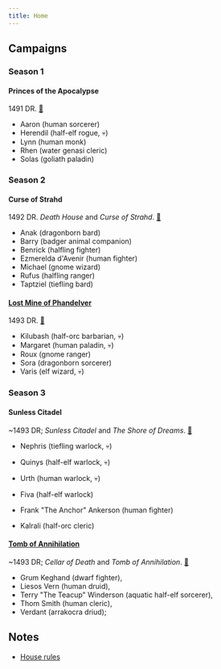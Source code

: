```yaml
---
title: Home
---
```


## Campaigns

### Season 1

#### Princes of the Apocalypse

1491 DR. [🎲](/ "Sam, 2016-2017")

* Aaron (human sorcerer)
* Herendil (half-elf rogue, 💀)
* Lynn (human monk)
* Rhen (water genasi cleric)
* Solas (goliath paladin)

### Season 2

#### Curse of Strahd

1492 DR. _Death House_ and _Curse of Strahd_. [🎲](/ "Sam, April 2017 to May 2018")

* Anak (dragonborn bard)
* Barry (badger animal companion)
* Benrick (halfling fighter)
* Ezmerelda d'Avenir (human fighter)
* Michael (gnome wizard)
* Rufus (halfling ranger)
* Taptziel (tiefling bard)

#### [Lost Mine of Phandelver][lmop]

1493 DR. [🎲](/ "Sam, March 2018 to May 2018")

* Kilubash (half-orc barbarian, 💀)
* Margaret (human paladin, 💀)
* Roux (gnome ranger)
* Sora (dragonborn sorcerer)
* Varis (elf wizard, 💀)

### Season 3

#### Sunless Citadel

~1493 DR; _Sunless Citadel_ and _The Shore of Dreams_. [🎲](/ "Sam, July 2018 to September 2018")

* Nephris (tiefling warlock, 💀)
* Quinys (half-elf warlock, 💀)
* Urth (human warlock, 💀)

* Fiva (half-elf warlock)
* Frank "The Anchor" Ankerson (human fighter)
* Kalrali (half-orc cleric)

#### [Tomb of Annihilation][toa]

~1493 DR; _Cellar of Death_ and _Tomb of Annihilation_. [🎲](/ "Sam Clements, October 2018")

* Grum Keghand (dwarf fighter),
* Liesos Vern (human druid),
* Terry "The Teacup" Winderson (aquatic half-elf sorcerer),
* Thom Smith (human cleric),
* Verdant (arrakocra driud);

## Notes

* [House rules][house-rules]

[lmop]: lost-mine-of-phandelver.md
[toa]: tomb-of-annihilation.md
[tftyp]: tales-from-the-yawning-portal.md
[house-rules]: house-rules.md
